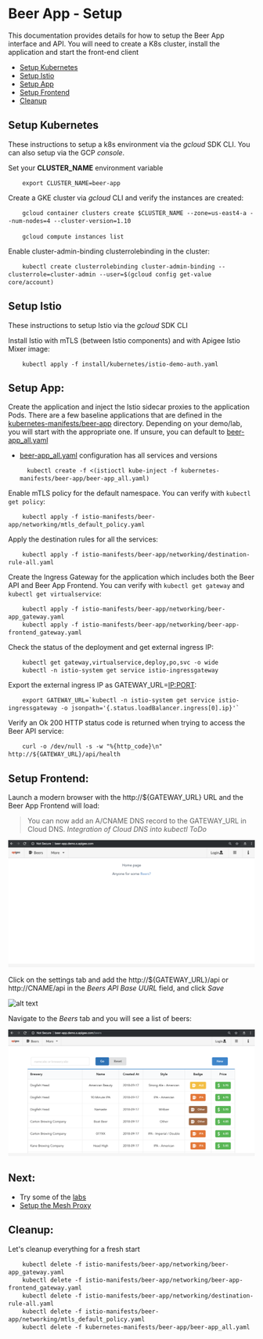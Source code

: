 # Beer App - Setup
This documentation provides details for how to setup the Beer App interface and API. You will need to create a K8s cluster, install the application and start the front-end client

* [Setup Kubernetes](#setup_kubernetes)
* [Setup Istio](#setup_istio)
* [Setup App](#setup_app)
* [Setup Frontend](#setup_frontend)
* [Cleanup](#cleanup)


## <a name="setup_kubernetes">Setup Kubernetes</a>
These instructions to setup a k8s environment via the *gcloud* SDK CLI. You can also setup via the GCP *console*.

Set your **CLUSTER_NAME** environment variable

        export CLUSTER_NAME=beer-app

Create a GKE cluster via *gcloud* CLI and verify the instances are created:

        gcloud container clusters create $CLUSTER_NAME --zone=us-east4-a --num-nodes=4 --cluster-version=1.10

        gcloud compute instances list

Enable cluster-admin-binding clusterrolebinding in the cluster:

        kubectl create clusterrolebinding cluster-admin-binding --clusterrole=cluster-admin --user=$(gcloud config get-value core/account)


## <a name="setup_istio">Setup Istio</a>
These instructions to setup Istio via the *gcloud* SDK CLI

Install Istio with mTLS (between Istio components) and with Apigee Istio Mixer image:

        kubectl apply -f install/kubernetes/istio-demo-auth.yaml


## <a name="setup_app"></a>Setup App:
Create the application and inject the Istio sidecar proxies to the application Pods. There are a few baseline applications that are defined in the [kubernetes-manifests/beer-app](kubernetes-manifests/beer-app) directory. Depending on your demo/lab, you will start with the appropriate one. If unsure, you can default to [beer-app_all.yaml](kubernetes-manifests/beer-app/beer-app_all.yaml)
* [beer-app_all.yaml](kubernetes-manifests/beer-app/beer-app_all.yaml) configuration has all services and versions

        kubectl create -f <(istioctl kube-inject -f kubernetes-manifests/beer-app/beer-app_all.yaml)

Enable mTLS policy for the default namespace. You can verify with `kubectl get policy`:

        kubectl apply -f istio-manifests/beer-app/networking/mtls_default_policy.yaml

Apply the destination rules for all the services:

        kubectl apply -f istio-manifests/beer-app/networking/destination-rule-all.yaml

Create the Ingress Gateway for the application which includes both the Beer API and Beer App Frontend. You can verify with `kubectl get gateway` and `kubectl get virtualservice`:

        kubectl apply -f istio-manifests/beer-app/networking/beer-app_gateway.yaml
        kubectl apply -f istio-manifests/beer-app/networking/beer-app-frontend_gateway.yaml

Check the status of the deployment and get external ingress IP:

        kubectl get gateway,virtualservice,deploy,po,svc -o wide
        kubectl -n istio-system get service istio-ingressgateway

Export the external ingress IP as GATEWAY_URL=<IP:PORT>:

        export GATEWAY_URL=`kubectl -n istio-system get service istio-ingressgateway -o jsonpath='{.status.loadBalancer.ingress[0].ip}'`

Verify an Ok 200 HTTP status code is returned when trying to access the Beer API service:

        curl -o /dev/null -s -w "%{http_code}\n" http://${GATEWAY_URL}/api/health


## <a name="setup_frontend"></a>Setup Frontend:
Launch a modern browser with the http://${GATEWAY_URL} URL and the Beer App Frontend will load:
> You can now add an A/CNAME DNS record to the GATEWAY_URL in Cloud DNS. _Integration of Cloud DNS into kubectl ToDo_

![alt text](../images/beer-app-frontend_landing.png)

Click on the settings tab and add the http://${GATEWAY_URL}/api or http://CNAME/api in the *Beers API Base UURL* field, and click *Save*

![alt text](../images/beer-app-frontend_beers-api-base_url.png)

Navigate to the *Beers* tab and you will see a list of beers:

![alt text](../images/beer-app-frontend_beers.png)


## <a name="next"></a>Next:

* Try some of the [labs](../labs)
* [Setup the Mesh Proxy](SETUP-MESH-PROXY.md)


## <a name="cleanup"></a>Cleanup:
Let's cleanup everything for a fresh start

        kubectl delete -f istio-manifests/beer-app/networking/beer-app_gateway.yaml
        kubectl delete -f istio-manifests/beer-app/networking/beer-app-frontend_gateway.yaml
        kubectl delete -f istio-manifests/beer-app/networking/destination-rule-all.yaml
        kubectl delete -f istio-manifests/beer-app/networking/mtls_default_policy.yaml
        kubectl delete -f kubernetes-manifests/beer-app/beer-app_all.yaml
